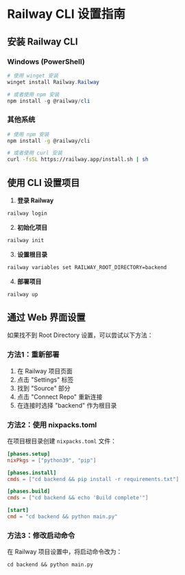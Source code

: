 # Railway CLI 设置指南

## 安装 Railway CLI

### Windows (PowerShell)
```powershell
# 使用 winget 安装
winget install Railway.Railway

# 或者使用 npm 安装
npm install -g @railway/cli
```

### 其他系统
```bash
# 使用 npm 安装
npm install -g @railway/cli

# 或者使用 curl 安装
curl -fsSL https://railway.app/install.sh | sh
```

## 使用 CLI 设置项目

1. **登录 Railway**
```bash
railway login
```

2. **初始化项目**
```bash
railway init
```

3. **设置根目录**
```bash
railway variables set RAILWAY_ROOT_DIRECTORY=backend
```

4. **部署项目**
```bash
railway up
```

## 通过 Web 界面设置

如果找不到 Root Directory 设置，可以尝试以下方法：

### 方法1：重新部署
1. 在 Railway 项目页面
2. 点击 "Settings" 标签
3. 找到 "Source" 部分
4. 点击 "Connect Repo" 重新连接
5. 在连接时选择 "backend" 作为根目录

### 方法2：使用 nixpacks.toml
在项目根目录创建 `nixpacks.toml` 文件：

```toml
[phases.setup]
nixPkgs = ["python39", "pip"]

[phases.install]
cmds = ["cd backend && pip install -r requirements.txt"]

[phases.build]
cmds = ["cd backend && echo 'Build complete'"]

[start]
cmd = "cd backend && python main.py"
```

### 方法3：修改启动命令
在 Railway 项目设置中，将启动命令改为：
```
cd backend && python main.py
```
